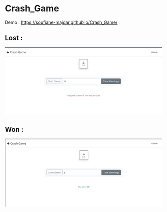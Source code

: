# Crash_Game
Demo : https://soufiane-majdar.github.io/Crash_Game/

## Lost :
<img src="lost.png"/>


## Won :
<img src="won.png"/>
